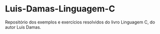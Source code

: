 # Luis-Damas-Linguagem-C

Repositório dos exemplos e exercícios resolvidos do livro Linguagem C, do autor Luis Damas.
